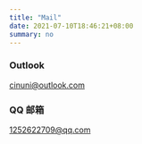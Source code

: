```yaml
---
title: "Mail"
date: 2021-07-10T18:46:21+08:00
summary: no
---
```


### Outlook

cinuni@outlook.com

### QQ 邮箱

1252622709@qq.com
